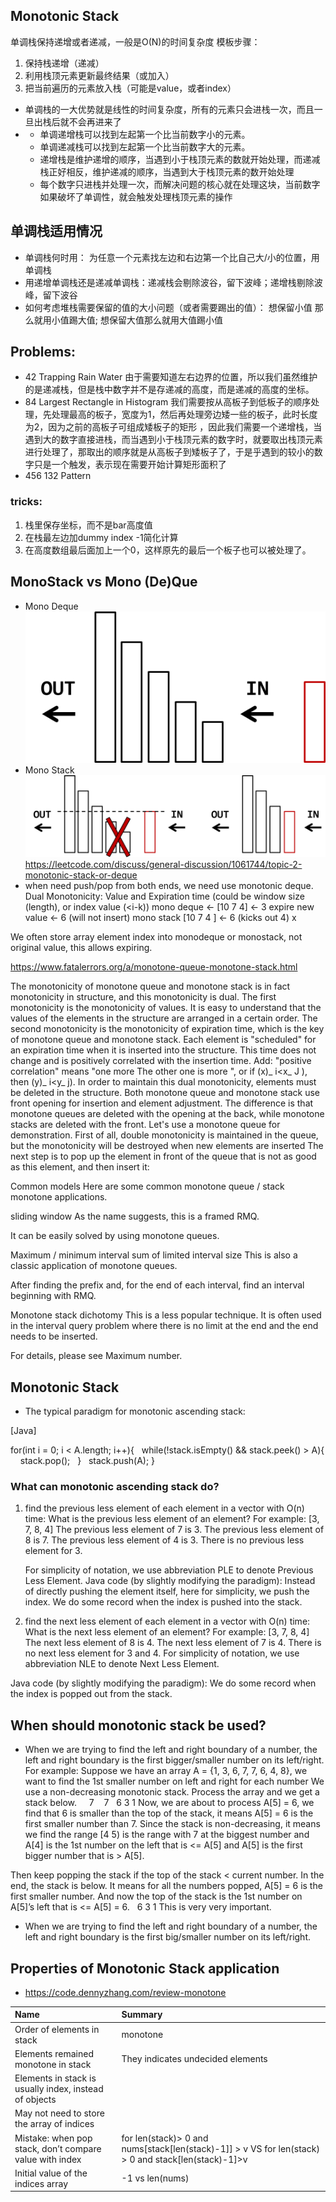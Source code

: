 ## Monotonic Stack
单调栈保持递增或者递减，一般是O(N)的时间复杂度
模板步骤：
1. 保持栈递增（递减）
2. 利用栈顶元素更新最终结果（或加入）
3. 把当前遍历的元素放入栈（可能是value，或者index）

- 单调栈的一大优势就是线性的时间复杂度，所有的元素只会进栈一次，而且一旦出栈后就不会再进来了
- - 单调递增栈可以找到左起第一个比当前数字小的元素。
  - 单调递减栈可以找到左起第一个比当前数字大的元素。
  - 递增栈是维护递增的顺序，当遇到小于栈顶元素的数就开始处理，而递减栈正好相反，维护递减的顺序，当遇到大于栈顶元素的数开始处理
  - 每个数字只进栈并处理一次，而解决问题的核心就在处理这块，当前数字如果破坏了单调性，就会触发处理栈顶元素的操作

## 单调栈适用情况
- 单调栈何时用： 为任意一个元素找左边和右边第一个比自己大/小的位置，用单调栈
- 用递增单调栈还是递减单调栈：递减栈会剔除波谷，留下波峰；递增栈剔除波峰，留下波谷
- 如何考虑堆栈需要保留的值的大小问题（或者需要踢出的值）： 想保留小值 那么就用小值踢大值; 想保留大值那么就用大值踢小值

## Problems:
- 42 Trapping Rain Water  由于需要知道左右边界的位置，所以我们虽然维护的是递减栈，但是栈中数字并不是存递减的高度，而是递减的高度的坐标。
- 84 Largest Rectangle in Histogram 我们需要按从高板子到低板子的顺序处理，先处理最高的板子，宽度为1，然后再处理旁边矮一些的板子，此时长度为2，因为之前的高板子可组成矮板子的矩形 ，因此我们需要一个递增栈，当遇到大的数字直接进栈，而当遇到小于栈顶元素的数字时，就要取出栈顶元素进行处理了，那取出的顺序就是从高板子到矮板子了，于是乎遇到的较小的数字只是一个触发，表示现在需要开始计算矩形面积了
- 456 132 Pattern

### tricks:
1. 栈里保存坐标，而不是bar高度值
2. 在栈最左边加dummy index -1简化计算
3. 在高度数组最后面加上一个0，这样原先的最后一个板子也可以被处理了。

## MonoStack vs Mono (De)Que
- Mono Deque
![mono_deque](../img/mono_deque.png)
- Mono Stack
![mono_stack](../img/mono_stack.png)
https://leetcode.com/discuss/general-discussion/1061744/topic-2-monotonic-stack-or-deque
- when need push/pop from both ends, we need use monotonic deque.
Dual Monotonicity: Value and Expiration time (could be window size (length), or index value (<i-k))
mono deque
  <- [10 7 4] <- 3
expire           new value
              <- 6 (will not insert)
mono stack
     [10 7 4 ] <- 6 (kicks out 4)
           x

We often store array element index into monodeque or monostack, not original value, this allows expiring.

https://www.fatalerrors.org/a/monotone-queue-monotone-stack.html

The monotonicity of monotone queue and monotone stack is in fact monotonicity in structure, and this monotonicity is dual.
The first monotonicity is the monotonicity of values. It is easy to understand that the values of the elements in the structure are arranged in a certain order.
The second monotonicity is the monotonicity of expiration time, which is the key of monotone queue and monotone stack.
Each element is "scheduled" for an expiration time when it is inserted into the structure. This time does not change and is positively correlated with the insertion time.
Add: "positive correlation" means "one more The other one is more ", or if (x)_ i<x_ J \), then (y)_ i<y_ j\).
In order to maintain this dual monotonicity, elements must be deleted in the structure.
Both monotone queue and monotone stack use front opening for insertion and element adjustment. The difference is that monotone queues are deleted with the opening at the back, while monotone stacks are deleted with the front. Let's use a monotone queue for demonstration.
First of all, double monotonicity is maintained in the queue, but the monotonicity will be destroyed when new elements are inserted
The next step is to pop up the element in front of the queue that is not as good as this element, and then insert it:

Common models
Here are some common monotone queue / stack monotone applications.

sliding window
As the name suggests, this is a framed RMQ.

It can be easily solved by using monotone queues.

Maximum / minimum interval sum of limited interval size
This is also a classic application of monotone queues.

After finding the prefix and, for the end of each interval, find an interval beginning with RMQ.

Monotone stack dichotomy
This is a less popular technique. It is often used in the interval query problem where there is no limit at the end and the end needs to be inserted.

For details, please see Maximum number.

## Monotonic Stack

- The typical paradigm for monotonic ascending stack:

[Java]

for(int i = 0; i < A.length; i++){
  while(!stack.isEmpty() && stack.peek() > A){
    stack.pop();
  }
  stack.push(A);
}


###  What can monotonic ascending stack do?
1. find the previous less element of each element in a vector with O(n) time:
    What is the previous less element of an element?
    For example:
    [3, 7, 8, 4]
    The previous less element of 7 is 3.
    The previous less element of 8 is 7.
    The previous less element of 4 is 3.
    There is no previous less element for 3.

    For simplicity of notation, we use abbreviation PLE to denote Previous Less Element.
    Java code (by slightly modifying the paradigm):
    Instead of directly pushing the element itself, here for simplicity, we push the index.
    We do some record when the index is pushed into the stack.
2. find the next less element of each element in a vector with O(n) time:
What is the next less element of an element?
For example:
[3, 7, 8, 4]
The next less element of 8 is 4.
The next less element of 7 is 4.
There is no next less element for 3 and 4.
For simplicity of notation, we use abbreviation NLE to denote Next Less Element.

Java code (by slightly modifying the paradigm):
We do some record when the index is popped out from the stack.

## When should monotonic stack be used?
- When we are trying to find the left and right boundary of a number, the left and right boundary is the first bigger/smaller number on its left/right.
For example:
Suppose we have an array A = {1, 3, 6, 7, 7, 6, 4, 8}, we want to find the 1st smaller number on left and right for each number
We use a non-decreasing monotonic stack. Process the array and we get a stack below.
    7
   7
  6
3
1
Now, we are about to process A[5] = 6, we find that 6 is smaller than the top of the stack, it means A[5] = 6 is the first smaller number than 7. Since the stack is non-decreasing, it means we find the range [4 5) is the range with 7 at the biggest number and A[4] is the 1st number on the left that is <= A[5] and A[5] is the first bigger number that is > A[5].

Then keep popping the stack if the top of the stack < current number. In the end, the stack is below. It means for all the numbers popped, A[5] = 6 is the first smaller number. And now the top of the stack is the 1st number on A[5]’s left that is <= A[5] = 6.
  6
3
1
This is very very important.
- When we are trying to find the left and right boundary of a number, the left and right boundary is the first big/smaller number on its left/right.

## Properties of Monotonic Stack application
- https://code.dennyzhang.com/review-monotone

| Name                                                    | Summary                                                                                             |
|:--------------------------------------------------------|:----------------------------------------------------------------------------------------------------|
| Order of elements in stack                              | monotone                                                                                            |
| Elements remained monotone in stack                     | They indicates undecided elements                                                                   |
| Elements in stack is usually index, instead of objects  |                                                                                                     |
| May not need to store the array of indices              |                                                                                                     |
| Mistake: when pop stack, don’t compare value with index | for len(stack)> 0 and nums[stack[len(stack)-1]] > v VS for len(stack) > 0 and stack[len(stack)-1]>v |
| Initial value of the indices array                      | -1 vs len(nums)                                                                                     |

